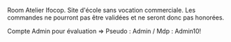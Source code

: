 Room
Atelier Ifocop. 
Site d'école sans vocation commerciale. 
Les commandes ne pourront pas être validées et ne seront donc pas honorées.

Compte Admin pour évaluation => Pseudo : Admin / Mdp : Admin10!